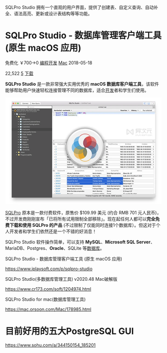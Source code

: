SQLPro Studio 拥有一个直观的用户界面，提供了创建表、自定义查询、自动补全、语法高亮、更新或设计表结构等等功能。



# SQLPro Studio - 数据库管理客户端工具 (原生 macOS 应用)

免费化 ￥700→0				 [编程开发](https://www.iplaysoft.com/category/programming)  [Mac](https://www.iplaysoft.com/os/mac-platform)  2018-05-18

  

22,522 [5](javascript:void(0);) [下载](javascript:void(0);)

**SQLPro Studio** 是一款非常强大实用优秀的 **macOS 数据库客户端工具**，该软件能够帮助用户快速轻松连接管理不同的数据库，适合[开发](https://www.iplaysoft.com/tag/开发)者和学生们使用。

![SQLPro Studio](readme.assets/sqlpro_studio.jpg!0x0.webp)

[SQLPro](https://www.iplaysoft.com/p/sqlpro-studio) 原本是一款付费软件，原售价 $109.99 美元 (约合 RMB 701 元人民币)，不过开发商刚刚宣布「已将所有试用限制全部移除」。现在起任何人都可以**完全免费下载和使用 SQLPro 的产品** (不过限制了仅能同时连接1个数据库）。但这对于个人开发者和学生们依然还是一个不错的好消息！

  

SQLPro Studio 软件操作简单，可以支持 **MySQL**、**Microsoft SQL Server**、MariaDB、Postgres、**Oracle**、SQLite 等[数据库](https://www.iplaysoft.com/tag/数据库)。



 SQLPro Studio - 数据库管理客户端工具 (原生 macOS 应用)

https://www.iplaysoft.com/p/sqlpro-studio



SQLPro Studio(多数据库管理工具) v2020.48 Mac破解版

https://www.cr173.com/soft/1204974.html



SQLPro Studio for mac(数据库管理工具)

https://mac.orsoon.com/Mac/178985.html



# 目前好用的五大PostgreSQL GUI

https://www.sohu.com/a/344150154_185201